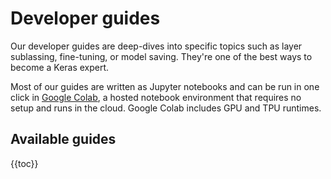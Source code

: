 # Developer guides

Our developer guides are deep-dives into specific topics such as layer sublassing, fine-tuning, or model saving.
They're one of the best ways to become a Keras expert.

Most of our guides are written as Jupyter notebooks and can be run in one click in [Google Colab](https://colab.research.google.com/notebooks/welcome.ipynb),
a hosted notebook environment that requires no setup and runs in the cloud. Google Colab includes GPU and TPU runtimes.


## Available guides


{{toc}}
